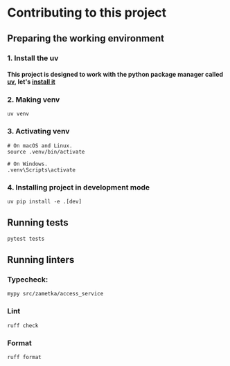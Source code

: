 # Contributing to this project

## Preparing the working environment

### 1. Install the uv

#### This project is designed to work with the python package manager called [uv](https://github.com/astral-sh/uv), let's [install it](https://github.com/astral-sh/uv?tab=readme-ov-file#getting-started)

### 2. Making venv

```shell
uv venv
```

### 3. Activating venv

```shell
# On macOS and Linux.
source .venv/bin/activate

# On Windows.
.venv\Scripts\activate
```

### 4. Installing project in development mode

```shell
uv pip install -e .[dev]
```

## Running tests

```shell
pytest tests
```

## Running linters

### Typecheck:
```shell
mypy src/zametka/access_service
```

### Lint
```shell
ruff check
```

### Format
```shell
ruff format
```